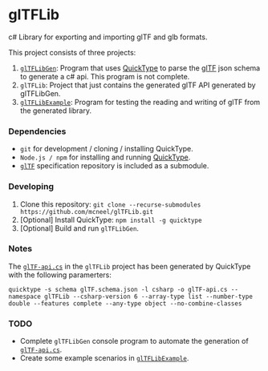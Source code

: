 # glTFLib
c# Library for exporting and importing glTF and glb formats.

This project consists of three projects:

1. [`glTFLibGen`](https://github.com/mcneel/glTFLib/tree/master/glTFLibGen): Program that uses [QuickType](https://github.com/quicktype/quicktype) to parse the [glTF](https://github.com/KhronosGroup/glTF) json schema to generate a c# api. This program is not complete.
2. `glTFLib`: Project that just contains the generated glTF API generated by glTFLibGen.
3. [`glTFLibExample`](https://github.com/mcneel/glTFLib/tree/master/glTFLibExample): Program for testing the reading and writing of glTF from the generated library.

### Dependencies
- `git` for development / cloning / installing QuickType.
- `Node.js / npm` for installing and running [QuickType](https://github.com/quicktype/quicktype).
- [`glTF`](https://github.com/KhronosGroup/glTF) specification repository is included as a submodule.

### Developing
1. Clone this repository: `git clone --recurse-submodules https://github.com/mcneel/glTFLib.git`
2. [Optional] Install QuickType: `npm install -g quicktype`
3. [Optional] Build and run `glTFLibGen`. 

### Notes
The [`glTF-api.cs`](https://github.com/mcneel/glTFLib/blob/master/src/glTF-api.cs) in the `glTFLib` project has been generated by QuickType with the following paramerters:

`quicktype -s schema glTF.schema.json -l csharp -o glTF-api.cs --namespace glTFLib --csharp-version 6 --array-type list --number-type double --features complete --any-type object --no-combine-classes`

### TODO
- Complete `glTFLibGen` console program to automate the generation of [`glTF-api.cs`](https://github.com/mcneel/glTFLib/blob/master/src/glTF-api.cs).
- Create some example scenarios in [`glTFLibExample`](https://github.com/mcneel/glTFLib/tree/master/glTFLibExample).
 

